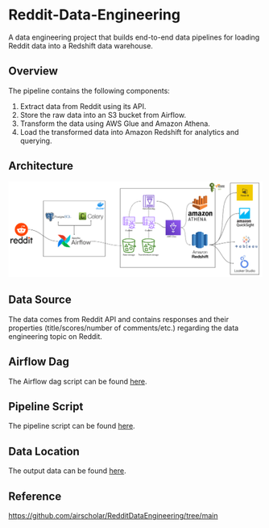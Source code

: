 # Reddit-Data-Engineering
A data engineering project that builds end-to-end data pipelines for loading Reddit data into a Redshift data warehouse.

## Overview
The pipeline contains the following components:
1. Extract data from Reddit using its API.
2. Store the raw data into an S3 bucket from Airflow.
3. Transform the data using AWS Glue and Amazon Athena.
4. Load the transformed data into Amazon Redshift for analytics and querying.

## Architecture
![Picture](Architecture.png)

## Data Source
The data comes from Reddit API and contains responses and their properties (title/scores/number of comments/etc.) regarding the data engineering topic on Reddit.

## Airflow Dag
The Airflow dag script can be found [here](dags/reddit_dag.py).

## Pipeline Script
The pipeline script can be found [here](https://github.com/brunoxie/Reddit-Data-Engineering/tree/main/pipelines).

## Data Location
The output data can be found [here](data/output).

## Reference
https://github.com/airscholar/RedditDataEngineering/tree/main
